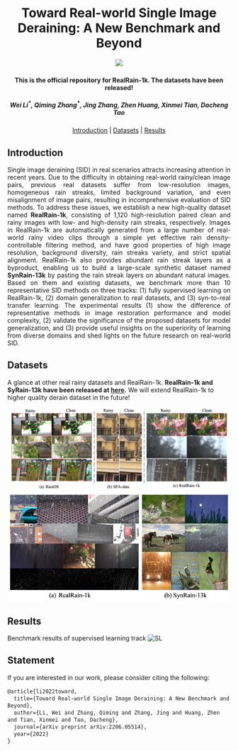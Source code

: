 <h1 align="center">Toward Real-world Single Image Deraining: A New Benchmark and Beyond</h1>

<p align="center">
<a href="http://arxiv.org/abs/2206.05514"><img  src="https://img.shields.io/badge/arXiv-Paper-<COLOR>.svg" ></a>

<h4 align="center">This is the official repository for RealRain-1k. The datasets have been released!</a></h4>
<h5 align="center">Wei Li<sup>*</sup>, Qiming Zhang<sup>*</sup>, Jing Zhang, Zhen Huang, Xinmei Tian, Dacheng Tao</em></h5>

<p align="center">
  <a href="#introduction">Introduction</a> |
  <a href="#datasets">Datasets</a> |
  <a href="#results">Results</a>
</p>

## Introduction

<p align="justify">Single image deraining (SID) in real scenarios attracts increasing attention in recent years. Due to the difficulty in obtaining real-world rainy/clean image pairs, previous real datasets suffer from low-resolution images, homogeneous rain streaks, limited background variation, and even misalignment of image pairs, resulting in incomprehensive evaluation of SID methods. To address these issues, we establish a new high-quality dataset named <strong>RealRain-1k</strong>, consisting of 1,120 high-resolution paired clean and rainy images with low- and high-density rain streaks, respectively. Images in RealRain-1k are automatically generated from a large number of real-world rainy video clips through a simple yet effective rain density-controllable filtering method, and have good properties of high image resolution, background diversity, rain streaks variety, and strict spatial alignment. RealRain-1k also provides abundant rain streak layers as a byproduct, enabling us to build a large-scale synthetic dataset named <strong>SynRain-13k</strong> by pasting the rain streak layers on abundant natural images. Based on them and existing datasets, we benchmark more than 10 representative SID methods on three tracks: (1) fully supervised learning on RealRain-1k, (2) domain generalization to real datasets, and (3) syn-to-real transfer learning. The experimental results (1) show the difference of representative methods in image restoration performance and model complexity, (2) validate the significance of the proposed datasets for model generalization, and (3) provide useful insights on the superiority of learning from diverse domains and shed lights on the future research on real-world SID.</p>

## Datasets
A glance at other real rainy datasets and RealRain-1k. **RealRain-1k and SyRain-13k have been released at [here](https://1drv.ms/u/s!AimBgYV7JjTlgg1MmR2tfBPW1Egh?e=rUNw3m).** We will extend RealRain-1k to higher quality derain dataset in the future!

<img src="images/figure1.png">
<img src="images/figure2.png">

## Results
Benchmark results of supervised learning track
![SL](https://github.com/hiker-lw/RealRain-1k/blob/main/images/SL_results.png)

## Statement

If you are interested in our work, please consider citing the following:
```
@article{li2022toward,
  title={Toward Real-world Single Image Deraining: A New Benchmark and Beyond},
  author={Li, Wei and Zhang, Qiming and Zhang, Jing and Huang, Zhen and Tian, Xinmei and Tao, Dacheng},
  journal={arXiv preprint arXiv:2206.05514},
  year={2022}
}
```
